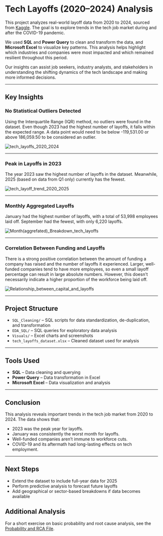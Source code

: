 # Tech Layoffs (2020–2024) Analysis

This project analyzes real-world layoff data from 2020 to 2024, sourced from [Kaggle](https://www.kaggle.com/). The goal is to explore trends in the tech job market during and after the COVID-19 pandemic.

We used **SQL** and **Power Query** to clean and transform the data, and **Microsoft Excel** to visualize key patterns. This analysis helps highlight which industries and companies were most impacted and which remained resilient throughout this period.

Our insights can assist job seekers, industry analysts, and stakeholders in understanding the shifting dynamics of the tech landscape and making more informed decisions.

---

## Key Insights

### No Statistical Outliers Detected
Using the Interquartile Range (IQR) method, no outliers were found in the dataset. Even though 2023 had the highest number of layoffs, it falls within the expected range. A data point would need to be below -119,531.00 or above 186,059.50 to be considered an outlier.

![tech_layoffs_2020_2024](https://github.com/user-attachments/assets/4fba0e38-1784-4777-a4bc-23c00ab05e4c)

---

### Peak in Layoffs in 2023
The year 2023 saw the highest number of layoffs in the dataset. Meanwhile, 2025 (based on data from Q1 only) currently has the fewest.

![tech_layoff_trend_2020_2025](https://github.com/user-attachments/assets/2d4c743e-5006-4725-89d8-1226c1073978)

---

### Monthly Aggregated Layoffs
January had the highest number of layoffs, with a total of 53,998 employees laid off. September had the fewest, with only 6,220 layoffs.

![Month(aggrefated)_Breakdown_tech_layoffs](https://github.com/user-attachments/assets/a371c0c7-7b04-4368-b8c9-cc844c45c436)

---

### Correlation Between Funding and Layoffs
There is a strong positive correlation between the amount of funding a company has raised and the number of layoffs it experienced. Larger, well-funded companies tend to have more employees, so even a small layoff percentage can result in large absolute numbers. However, this doesn't necessarily indicate a higher proportion of the workforce being laid off.

![Relationship_between_capital_and_layoffs](https://github.com/user-attachments/assets/89d7083f-5acf-4d20-9470-497d63841fc3)

---

## Project Structure

- `SQL_Cleaning/` – SQL scripts for data standardization, de-duplication, and transformation  
- `EDA_SQL/` – SQL queries for exploratory data analysis  
- `Visuals/` – Excel charts and screenshots  
- `tech_layoffs_dataset.xlsx` – Cleaned dataset used for analysis  

---

## Tools Used

- **SQL** – Data cleaning and querying  
- **Power Query** – Data transformation in Excel  
- **Microsoft Excel** – Data visualization and analysis  

---

## Conclusion

This analysis reveals important trends in the tech job market from 2020 to 2024. The data shows that:
- 2023 was the peak year for layoffs.
- January was consistently the worst month for layoffs.
- Well-funded companies aren’t immune to workforce cuts.
- COVID-19 and its aftermath had long-lasting effects on tech employment.

---

## Next Steps

- Extend the dataset to include full-year data for 2025  
- Perform predictive analysis to forecast future layoffs  
- Add geographical or sector-based breakdowns if data becomes available

## Additional Analysis

For a short exercise on basic probability and root cause analysis, see the [Probability and RCA File](https://github.com/Saraijah/Tech_Layoff_Insights_2020_2025/blob/main/RCA%20and%20Probability/Tech_Layoffs_2023_Analysis.docx).















